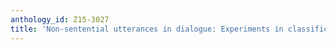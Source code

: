 ```yaml
---
anthology_id: Z15-3027
title: 'Non-sentential utterances in dialogue: Experiments in classification and interpretation'
---
```

